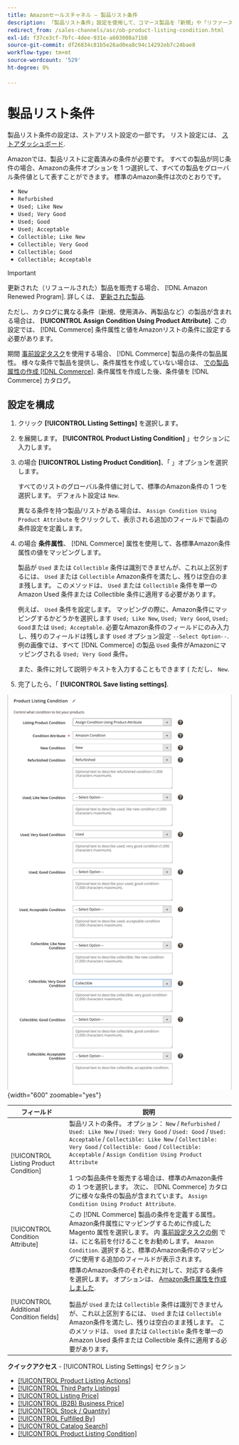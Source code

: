 ```yaml
---
title: Amazonセールスチャネル — 製品リスト条件
description: 「製品リスト条件」設定を使用して、コマース製品を「新規」や「リファース済み」などのAmazon製品の条件にマッピングします。
redirect_from: /sales-channels/asc/ob-product-listing-condition.html
exl-id: f37ce3cf-7bfc-4dee-931e-a603008a71b8
source-git-commit: df26834c81b5e26ad0ea8c94c14292eb7c24bae8
workflow-type: tm+mt
source-wordcount: '529'
ht-degree: 0%

---
```


# 製品リスト条件

製品リスト条件の設定は、ストアリスト設定の一部です。 リスト設定には、 [ストアダッシュボード](./amazon-store-dashboard.md).

Amazonでは、製品リストに定義済みの条件が必要です。 すべての製品が同じ条件の場合、Amazonの条件オプションを 1 つ選択して、すべての製品をグローバル条件値として表すことができます。 標準のAmazon条件は次のとおりです。

- `New`
- `Refurbished`
- `Used; Like New`
- `Used; Very Good`
- `Used; Good`
- `Used; Acceptable`
- `Collectible; Like New`
- `Collectible; Very Good`
- `Collectible; Good`
- `Collectible; Acceptable`

>[!IMPORTANT]
>
>更新された（リフュールされた）製品を販売する場合、 [!DNL Amazon Renewed Program]. 詳しくは、 [更新された製品](./renewed-products.md).

ただし、カタログに異なる条件（新規、使用済み、再製品など）の製品が含まれる場合は、 **[!UICONTROL Assign Condition Using Product Attribute]**. この設定では、 [!DNL Commerce] 条件属性と値をAmazonリストの条件に設定する必要があります。

期間 [事前設定タスク](./amazon-pre-setup-tasks.md)を使用する場合、 [!DNL Commerce] 製品の条件の製品属性。 様々な条件で製品を提供し、条件属性を作成していない場合は、 [での製品属性の作成 [!DNL Commerce]](./ob-creating-magento-attributes.md). 条件属性を作成した後、条件値を [!DNL Commerce] カタログ。

## 設定を構成

1. クリック **[!UICONTROL Listing Settings]** を選択します。

1. を展開します。 **[!UICONTROL Product Listing Condition]** 」セクションに入力します。

1. の場合 **[!UICONTROL Listing Product Condition]**、「 」オプションを選択します。

   すべてのリストのグローバル条件値に対して、標準のAmazon条件の 1 つを選択します。 デフォルト設定は `New`.

   異なる条件を持つ製品/リストがある場合は、 `Assign Condition Using Product Attribute` をクリックして、表示される追加のフィールドで製品の条件設定を定義します。

1. の場合 **条件属性**、 [!DNL Commerce] 属性を使用して、各標準Amazon条件属性の値をマッピングします。

   製品が `Used` または `Collectible` 条件は識別できませんが、これ以上区別するには、 `Used` または `Collectible` Amazon条件を満たし、残りは空白のまま残します。 このメソッドは、 `Used` または `Collectible` 条件を単一のAmazon Used 条件または Collectible 条件に適用する必要があります。

   例えば、 `Used` 条件を設定します。 マッピングの際に、Amazon条件にマッピングするかどうかを選択します `Used; Like New`, `Used; Very Good`, `Used; Good`または `Used; Acceptable`. 必要なAmazon条件のフィールドにのみ入力し、残りのフィールドは残します `Used` オプション設定 `--Select Option--`. 例の画像では、すべて [!DNL Commerce] の製品 `Used` 条件がAmazonにマッピングされる `Used; Very Good` 条件。

   また、条件に対して説明テキストを入力することもできます ( ただし、 `New`.

1. 完了したら、「 **[!UICONTROL Save listing settings]**.

![製品リスト条件](assets/amazon-product-listing-condition.png){width="600" zoomable="yes"}

| フィールド | 説明 |
|---|---|
| [!UICONTROL Listing Product Condition] | 製品リストの条件。 オプション： `New` / `Refurbished` / `Used: Like New` / `Used: Very Good` / `Used: Good` / `Used: Acceptable` / `Collectible: Like New` / `Collectible: Very Good` / `Collectible: Good` / `Collectible: Acceptable` / `Assign Condition Using Product Attribute`<br><br>1 つの製品条件を販売する場合は、標準のAmazon条件の 1 つを選択します。 次に、 [!DNL Commerce] カタログに様々な条件の製品が含まれています。 `Assign Condition Using Product Attribute`. |
| [!UICONTROL Condition Attribute] | この [!DNL Commerce] 製品の条件を定義する属性。 Amazon条件属性にマッピングするために作成した Magento 属性を選択します。 内 [事前設定タスクの例](./ob-creating-magento-attributes.md) では、にと名前を付けることをお勧めします。 `Amazon Condition`. 選択すると、標準のAmazon条件のマッピングに使用する追加のフィールドが表示されます。 |
| [!UICONTROL Additional Condition fields] | 標準のAmazon条件のそれぞれに対して、対応する条件を選択します。 オプションは、 [Amazon条件属性を作成しました](./ob-creating-magento-attributes.md).<br><br>製品が `Used` または `Collectible` 条件は識別できませんが、これ以上区別するには、 `Used` または `Collectible` Amazon条件を満たし、残りは空白のまま残します。 このメソッドは、 `Used` または `Collectible` 条件を単一のAmazon Used 条件または Collectible 条件に適用する必要があります。 |

**クイックアクセス** - [!UICONTROL Listing Settings] セクション

- [[!UICONTROL Product Listing Actions]](./product-listing-actions.md)
- [[!UICONTROL Third Party Listings]](./third-party-listing-settings.md)
- [[!UICONTROL Listing Price]](./listing-price.md)
- [[!UICONTROL (B2B) Business Price]](./business-pricing.md)
- [[!UICONTROL Stock / Quantity]](./stock-quantity.md)
- [[!UICONTROL Fulfilled By]](./fulfilled-by.md)
- [[!UICONTROL Catalog Search]](./catalog-search.md)
- [[!UICONTROL Product Listing Condition]](./product-listing-condition.md)
